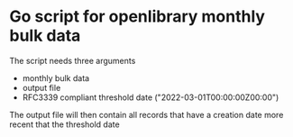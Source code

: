 # Go script for openlibrary monthly bulk data

The script needs three arguments
- monthly bulk data
- output file
- RFC3339 compliant threshold date ("2022-03-01T00:00:00Z00:00") 

The output file will then contain all records that have a creation date more recent that the threshold date


